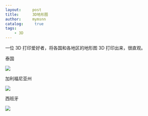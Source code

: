 ```yaml
---
layout:     post
title:      3D地形图
author:     mymsnn
catalog: 	 true
tags:
    - 3D
---
```

一位 3D 打印爱好者，将各国和各地区的地形图 3D 打印出来，很直观。

泰国

![](https://pic.imgdb.cn/item/66b8c9b6d9c307b7e9b4e2bd.png)

加利福尼亚州

![](https://pic.imgdb.cn/item/66b8c9b6d9c307b7e9b4e2d0.png)

西班牙

![](https://pic.imgdb.cn/item/66b8c9b6d9c307b7e9b4e2e2.png)

